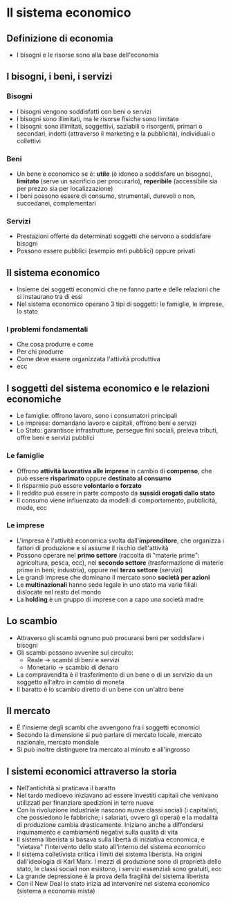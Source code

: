 # Il sistema economico

## Definizione di economia

- I bisogni e le risorse sono alla base dell'economia

## I bisogni, i beni, i servizi

### Bisogni

- I bisogni vengono soddisfatti con beni o servizi
- I bisogni sono illimitati, ma le risorse fisiche sono limitate
- I bisogni: sono illimitati, soggettivi, saziabili o risorgenti, primari o secondari, indotti (attraverso il marketing e la pubblicità), individuali o collettivi

### Beni

- Un bene è economico se è: **utile** (è idoneo a soddisfare un bisogno), **limitato** (serve un sacrificio per procurarlo), **reperibile** (accessibile sia per prezzo sia per localizzazione)
- I beni possono essere di consumo, strumentali, durevoli o non, succedanei, complementari

### Servizi

- Prestazioni offerte da determinati soggetti che servono a soddisfare bisogni
- Possono essere pubblici (esempio enti pubblici) oppure privati

## Il sistema economico

- Insieme dei soggetti economici che ne fanno parte e delle relazioni che si instaurano tra di essi
- Nel sistema economico operano 3 tipi di soggetti: le famiglie, le imprese, lo stato

### I problemi fondamentali

- Che cosa produrre e come
- Per chi produrre
- Come deve essere organizzata l'attività produttiva
- ecc

## I soggetti del sistema economico e le relazioni economiche

- Le famiglie: offrono lavoro, sono i consumatori principali
- Le imprese: domandano lavoro e capitali, offrono beni e servizi
- Lo Stato: garantisce infrastrutture, persegue fini sociali, preleva tributi, offre beni e servizi pubblici

### Le famiglie

- Offrono **attività lavorativa alle imprese** in cambio di **compenso**, che può essere **risparimato** oppure **destinato al consumo**
- Il risparmio può essere **volontario o forzato**
- Il reddito può essere in parte composto da **sussidi erogati dallo stato**
- Il consumo viene influenzato da modelli di comportamento, pubblicità, mode, ecc

### Le imprese

- L'impresa è l'attività economica svolta dall'**imprenditore**, che organizza i fattori di produzione e si assume il rischio dell'attività
- Possono operare nel **primo settore** (raccolta di "materie prime": agricoltura, pesca, ecc), nel **secondo settore** (trasformazione di materie prime in beni; industria), oppure nel **terzo settore** (servizi)
- Le grandi imprese che dominano il mercato sono **società per azioni**
- Le **multinazionali** hanno sede legale in uno stato ma varie filiali dislocate nel resto del mondo
- La **holding** è un gruppo di imprese con a capo una società madre

## Lo scambio

- Attraverso gli scambi ognuno può procurarsi beni per soddisfare i bisogni
- Gli scambi possono avvenire sul circuito:
	- Reale → scambi di beni e servizi
	- Monetario → scambio di denaro
- La compravendita è il trasferimento di un bene o di un servizio da un soggetto all'altro in cambio di moneta
- Il baratto è lo scambio diretto di un bene con un'altro bene

## Il mercato

- É l'insieme degli scambi che avvengono fra i soggetti economici
- Secondo la dimensione si può parlare di mercato locale, mercato nazionale, mercato mondiale
- Si può inoltre distinguere tra mercato al minuto e all'ingrosso

## I sistemi economici attraverso la storia

- Nell'antichità si praticava il baratto
- Nel tardo medioevo iniziavano ad essere investiti capitali che venivano utilizzati per finanziare spedizioni in terre nuove
- Con la rivoluzione industriale nascono nuove classi sociali (i capitalisti, che possiedono le fabbriche; i salariati, ovvero gli operai) e la modalità di produzione cambia drasticamente. Iniziano anche a diffondersi inquinamento e cambiamenti negativi sulla qualità di vita
- Il sistema liberista si basava sulla libertà di iniziativa economica, e "vietava" l'intervento dello stato all'interno del sistema economico
- Il sistema colletivista critica i limiti del sistema liberista. Ha origini dall'ideologia di Karl Marx. I mezzi di produzione sono di proprietà dello stato, le classi sociali non esistono, i servizi essenziali sono gratuiti, ecc
- La grande depressione è la prova della fragilità del sistema liberista
- Con il New Deal lo stato inizia ad intervenire nel sistema economico (sistema a economia mista)